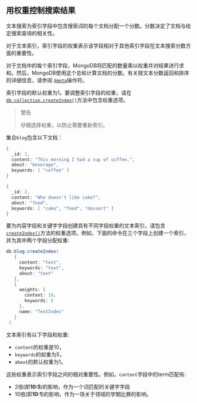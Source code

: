 ## 用权重控制搜索结果

文本搜索为索引字段中包含搜索词的每个文档分配一个分数。分数决定了文档与给定搜索查询的相关性。

对于文本索引，索引字段的权重表示该字段相对于其他索引字段在文本搜索分数方面的重要性。

对于文档中的每个索引字段，MongoDB将匹配的数量乘以权重并对结果进行求和。然后，MongoDB使用这个总和计算文档的分数。有关按文本分数返回和排序的详细信息，请参阅 [`$meta`](https://docs.mongodb.com/master/reference/operator/aggregation/meta/#proj._S_meta)操作符。

索引字段的默认权重为1。要调整索引字段的权重，请在[`db.collection.createIndex()`](https://docs.mongodb.com/master/reference/method/db.collection.createIndex/#db.collection.createIndex)方法中包含权重选项。

> 警告
>
> 仔细选择权重，以防止需要重新索引。

集合`blog`包含以下文档：

```powershell
{
  _id: 1,
  content: "This morning I had a cup of coffee.",
  about: "beverage",
  keywords: [ "coffee" ]
}

{
  _id: 2,
  content: "Who doesn't like cake?",
  about: "food",
  keywords: [ "cake", "food", "dessert" ]
}
```

要为内容字段和关键字字段创建具有不同字段权重的文本索引，请包含[`createIndex()`](https://docs.mongodb.com/master/reference/method/db.collection.createIndex/#db.collection.createIndex)方法的权重选项。例如，下面的命令在三个字段上创建一个索引，并为其中两个字段分配权重:

```powershell
db.blog.createIndex(
   {
     content: "text",
     keywords: "text",
     about: "text"
   },
   {
     weights: {
       content: 10,
       keywords: 5
     },
     name: "TextIndex"
   }
 )
```

文本索引有以下字段和权重:

- `content`的权重是10，
- `keywords`的权重为5，
- `about`的默认权重为1。

这些权重表示索引字段之间的相对重要性。例如，`content`字段中的term匹配有:

- 2倍(即**10:5**)的影响，作为一个词匹配的关键字字段
- 10倍(即**10:1**)的影响，作为一场关于领域的学期比赛的影响。

